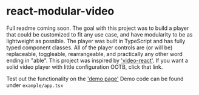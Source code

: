 # react-modular-video

Full readme coming soon. The goal with this project was to build a player that could be customized to fit any use case, and  have modularity to be as lightweight as possible. The player was built in TypeScript and has fully typed component classes. All of the player controls are (or will be) replaceable, toggleable, rearrangeable, and practically any other word ending in "able". This project was inspired by ['video-react'](https://video-react.js.org/). If you want a solid video player with little configuration OOTB, click that link.

Test out the functionality on the ['demo page'](https://stevengresh.com/react-modular-video)
Demo code can be found under `example/app.tsx`


